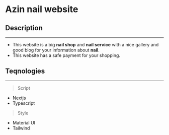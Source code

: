 # Azin nail website

## Description

---

- This website is a big **nail shop** and **nail service** with a nice gallery and good blog for your information about **nail**.
- This website has a safe payment for your shopping.

## Teqnologies

---

> Script

- Nextjs
- Typescript

> Style

- Material UI
- Tailwind
